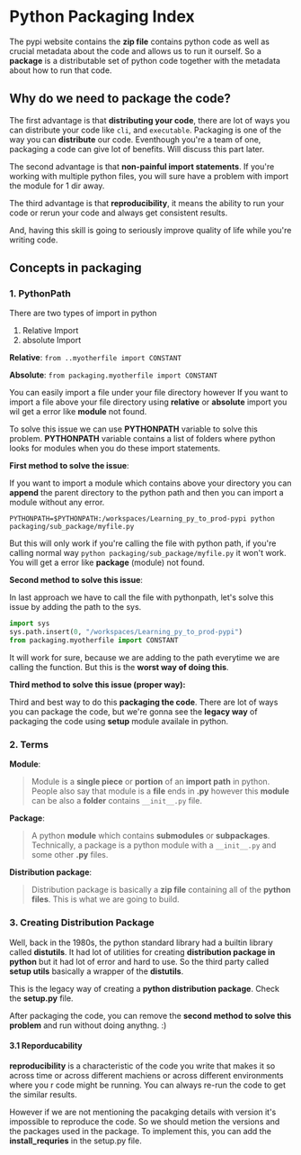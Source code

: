 # Python Packaging Index

The pypi website contains the **zip file** contains python code as well as crucial metadata about the code and allows us to run it ourself. So a **package** is a distributable set of python code together with the metadata about how to run that code. 

## Why do we need to package the code? 

The first advantage is that **distributing your code**, there are lot of ways you can distribute your code like `cli`, and `executable`. Packaging is one of the way you can **distribute** our code. Eventhough you're a team of one, packaging a code can give lot of benefits. Will discuss this part later.

The second advantage is that **non-painful import statements**. If you're working with multiple python files, you will sure have a problem with import the module for 1 dir away. 

The third advantage is that **reproducibility**, it means the ability to run your code or rerun your code and always get consistent results. 

And, having this skill is going to seriously improve quality of life while you're writing code. 

## Concepts in packaging

### 1. PythonPath

There are two types of import in python
   1. Relative Import 
   2. absolute Import 
   
**Relative**: `from ..myotherfile import CONSTANT`

**Absolute**: `from packaging.myotherfile import CONSTANT`


You can easily import a file under your file directory however If you want to import a file above your file directory using **relative** or **absolute** import you wil get a error like **module** not found. 

To solve this issue we can use **PYTHONPATH** variable to solve this problem. **PYTHONPATH** variable contains a list of folders where python looks for modules when you do these import statements.  


**First method to solve the issue**: 

If you want to import a module which contains above your directory you can **append** the parent directory to the python path and then you can import a module without any error. 

`PYTHONPATH=$PYTHONPATH:/workspaces/Learning_py_to_prod-pypi python packaging/sub_package/myfile.py`

But this will only work if you're calling the file with python path, if you're calling normal way `python packaging/sub_package/myfile.py` it won't work. You will get a error like **package** (module) not found. 

**Second method to solve this issue**: 

In last approach we have to call the file with pythonpath, let's solve this issue by adding the path to the sys. 

```python
import sys 
sys.path.insert(0, "/workspaces/Learning_py_to_prod-pypi")
from packaging.myotherfile import CONSTANT
```

It will work for sure, because we are adding to the path everytime we are calling the function. But this is the **worst way of doing this**. 


**Third method to solve this issue (proper way):**

Third and best way to do this **packaging the code**. There are lot of ways you can package the code, but we're gonna see the **legacy way** of packaging the code using **setup** module availale in python.



### 2. Terms

**Module**: 

> Module is a **single piece** or **portion** of an **import path** in python. People also say that module is a **file** ends in **.py** however this **module** can be also a **folder** contains `__init__.py` file.

**Package**:  

> A python **module** which contains **submodules** or **subpackages**. Technically, a package is a python module with a `__init__.py` and some other **.py** files.

**Distribution package**: 

> Distribution package is basically a **zip file** containing all of the **python files**. This is what we are going to build.



### 3. Creating Distribution Package

Well, back in the 1980s, the python standard library had a builtin library called **distutils**. It had lot of utilities for creating **distribution package in python** but it had lot of error and hard to use. So the third party called **setup utils** basically a wrapper of the **distutils**. 

This is the legacy way of creating a **python distribution package**.  Check the **setup.py** file.

After packaging the code, you can remove the **second method to solve this problem** and run without doing anythng. :)


#### 3.1 Reporducability 

**reproducibility** is a characteristic of the code you write that makes it so across time or across different machiens or across different environments where you r code might be running. You can always re-run the code to get the similar results. 

However if we are not mentioning the pacakging details with version it's impossible to reproduce the code. So we should metion the versions and the packages used in the package. To implement this, you can add the **install_requries** in the setup.py file. 

